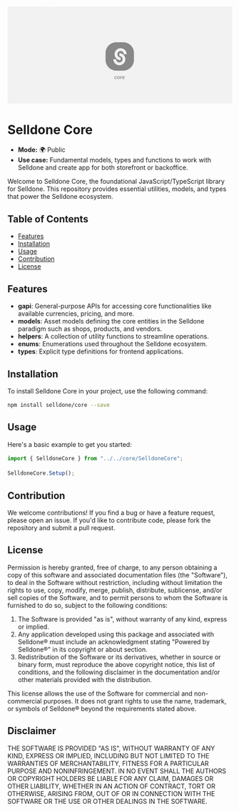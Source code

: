 ![Selldone Official Storefront App](_docs/images/banner-core.jpg)

# Selldone Core

* **Mode:** 🌍 Public
* **Use case:** Fundamental models, types and functions to work with Selldone and create app for both storefront or backoffice.

Welcome to Selldone Core, the foundational JavaScript/TypeScript library for Selldone. This repository provides essential utilities, models, and types that power the Selldone ecosystem.

## Table of Contents

- [Features](#features)
- [Installation](#installation)
- [Usage](#usage)
- [Contribution](#contribution)
- [License](#license)

## Features

- **gapi**: General-purpose APIs for accessing core functionalities like available currencies, pricing, and more.
- **models**: Asset models defining the core entities in the Selldone paradigm such as shops, products, and vendors.
- **helpers**: A collection of utility functions to streamline operations.
- **enums**: Enumerations used throughout the Selldone ecosystem.
- **types**: Explicit type definitions for frontend applications.

## Installation

To install Selldone Core in your project, use the following command:

```bash
npm install selldone/core --save
```

## Usage

Here's a basic example to get you started:

```javascript
import { SelldoneCore } from "../../core/SelldoneCore";

SelldoneCore.Setup();
```


## Contribution

We welcome contributions! If you find a bug or have a feature request, please open an issue. If you'd like to contribute code, please fork the repository and submit a pull request.


## License

Permission is hereby granted, free of charge, to any person obtaining a copy of this software and associated documentation files (the "Software"), to deal in the Software without restriction, including without limitation the rights to use, copy, modify, merge, publish, distribute, sublicense, and/or sell copies of the Software, and to permit persons to whom the Software is furnished to do so, subject to the following conditions:

1. The Software is provided "as is", without warranty of any kind, express or implied.
2. Any application developed using this package and associated with Selldone® must include an acknowledgment stating "Powered by Selldone®" in its copyright or about section.
3. Redistribution of the Software or its derivatives, whether in source or binary form, must reproduce the above copyright notice, this list of conditions, and the following disclaimer in the documentation and/or other materials provided with the distribution.

This license allows the use of the Software for commercial and non-commercial purposes. It does not grant rights to use the name, trademark, or symbols of Selldone® beyond the requirements stated above.

## Disclaimer

THE SOFTWARE IS PROVIDED "AS IS", WITHOUT WARRANTY OF ANY KIND, EXPRESS OR IMPLIED, INCLUDING BUT NOT LIMITED TO THE WARRANTIES OF MERCHANTABILITY, FITNESS FOR A PARTICULAR PURPOSE AND NONINFRINGEMENT. IN NO EVENT SHALL THE AUTHORS OR COPYRIGHT HOLDERS BE LIABLE FOR ANY CLAIM, DAMAGES OR OTHER LIABILITY, WHETHER IN AN ACTION OF CONTRACT, TORT OR OTHERWISE, ARISING FROM, OUT OF OR IN CONNECTION WITH THE SOFTWARE OR THE USE OR OTHER DEALINGS IN THE SOFTWARE.

